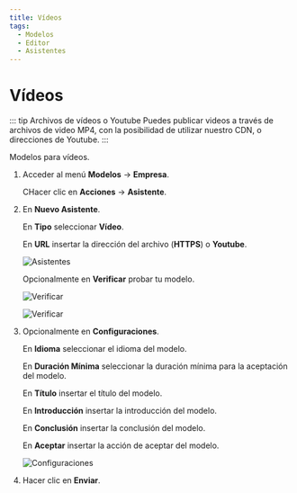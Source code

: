 ```yaml
---
title: Vídeos
tags:
  - Modelos
  - Editor
  - Asistentes
---
```

# Vídeos

::: tip Archivos de vídeos o Youtube
Puedes publicar videos a través de archivos de video MP4, con la posibilidad de utilizar nuestro CDN, o direcciones de Youtube.
:::

Modelos para vídeos.

1. Acceder al menú **Modelos** -> **Empresa**.

   CHacer clic en **Acciones** -> **Asistente**.

2. En **Nuevo Asistente**.

   En **Tipo** seleccionar **Vídeo**.

   En **URL** insertar la dirección del archivo (**HTTPS**) o **Youtube**.

   ![Asistentes](https://cdn.phishx.io/phishx-docs/images/phishx_templates_wizard_video_01.webp)

   Opcionalmente en **Verificar** probar tu modelo.

   ![Verificar](https://cdn.phishx.io/phishx-docs/images/phishx_templates_wizard_video_03.webp)

   ![Verificar](https://cdn.phishx.io/phishx-docs/images/phishx_templates_wizard_video_04.webp)

3. Opcionalmente en **Configuraciones**.

   En **Idioma** seleccionar el idioma del modelo.

   En **Duración Mínima** seleccionar la duración mínima para la aceptación del modelo.

   En **Título** insertar el título del modelo.

   En **Introducción** insertar la introducción del modelo.

   En **Conclusión** insertar la conclusión del modelo.

   En **Aceptar** insertar la acción de aceptar del modelo.

   ![Configuraciones](https://cdn.phishx.io/phishx-docs/images/phishx_templates_wizard_video_02.webp)

4. Hacer clic en **Enviar**.

